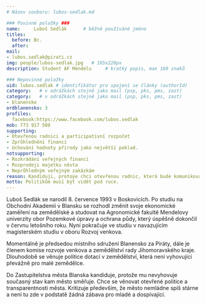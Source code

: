 ```yaml
---
# Název souboru: lubos-sedlak.md

### Povinné položky ###
name:     Luboš Sedlák  	# běžně používáné jméno
titles:
  before: Bc. 
  after:
mail:
- lubos.sedlak@pirati.cz
img: people/lubos-sedlak.jpg   # 165x220px
description: Student AF Mendelu 	# kratký popis, max 160 znaků

### Nepovinné položky
uid: lubos.sedlak # identifikátor pro spojení se články (authorId)
category: 	# v odrážkách stejně jako mail (psp, pks, pms, zast)
category: 	# v odrážkách stejně jako mail (psp, pks, pms, zast)
- blanensko
ordblanensko: 3
profiles:
  facebook:https://www.facebook.com/lubos.sedlak
mob: 773 917 508
supporting:
- Otevřenou radnici a participativní rozpočet
- Zprůhlednění financí
- Uchování hodnoty přírody jako největší poklad.
notsupporting:
- Rozkrádání veřejných financí
- Rozprodeji majetku něsta
- Neprůhledným veřejným zakázkám
reason: Kandiduji, protoýe chci otevřenou radnic, která bude komunikovat s občany a samozřejmostí je transparentnost financí.
motto: Politikům musí být vidět pod ruce.
---
```


Luboš Sedlák se narodil 8. července 1993 v Boskovicích. Po studiu na Obchodní Akademii v Blansku se rozhodl změnit svoje ekonomické zaměření na zemědělské a studovat na Agronomické fakultě Mendelovy univerzity obor Pozemkové úpravy a ochrana půdy, který úspěšně dokončil v červnu letošního roku. Nyní pokračuje ve studiu v navazujícím magisterském studiu v oboru Rozvoj venkova.

Momentálně je předsedou místního sdružení Blanensko za Piráty, dále je členem komise rozvoje venkova a zemědělství rady Jihomoravského kraje. Dlouhodobě se věnuje politice dotací v zemědělství, která není vyhovující převážně pro malé zemědělce.

Do Zastupitelstva města Blanska kandiduje, protože mu nevyhovuje současný stav kam město směřuje. Chce se věnovat otevřené politice a transparentnosti města. Kritizuje především, že město nemládne spíš stárne a není tu zde v podstatě žádná zábava pro mladé a dospívající.
